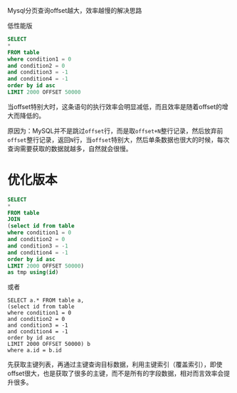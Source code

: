Mysql分页查询offset越大，效率越慢的解决思路

低性能版

```sql
SELECT
*
FROM table
where condition1 = 0
and condition2 = 0
and condition3 = -1
and condition4 = -1
order by id asc
LIMIT 2000 OFFSET 50000
```

当offset特别大时，这条语句的执行效率会明显减低，而且效率是随着offset的增大而降低的。

原因为：MySQL并不是跳过`offset`行，而是取`offset+N`整行记录，然后放弃前`offset`整行记录，返回`N`行，当`offset`特别大，然后单条数据也很大的时候，每次查询需要获取的数据就越多，自然就会很慢。

# 优化版本

```sql
SELECT
*
FROM table
JOIN
(select id from table
where condition1 = 0
and condition2 = 0
and condition3 = -1
and condition4 = -1
order by id asc
LIMIT 2000 OFFSET 50000)
as tmp using(id)
```

或者

```mysql
SELECT a.* FROM table a, 
(select id from table
where condition1 = 0
and condition2 = 0
and condition3 = -1
and condition4 = -1
order by id asc
LIMIT 2000 OFFSET 50000) b 
where a.id = b.id
```

先获取主键列表，再通过主键查询目标数据，利用主键索引（覆盖索引），即使offset很大，也是获取了很多的主键，而不是所有的字段数据，相对而言效率会提升很多。

